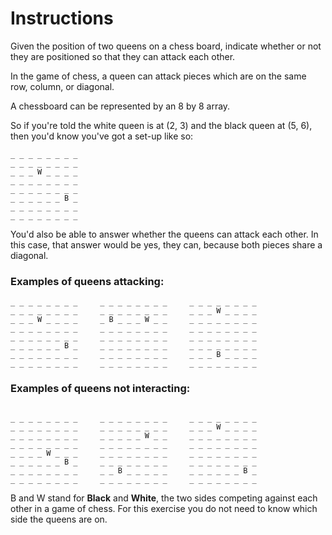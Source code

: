 # Instructions

Given the position of two queens on a chess board, indicate whether or not they
are positioned so that they can attack each other.

In the game of chess, a queen can attack pieces which are on the same
row, column, or diagonal.

A chessboard can be represented by an 8 by 8 array.

So if you're told the white queen is at (2, 3) and the black queen at
(5, 6), then you'd know you've got a set-up like so:

```text
_ _ _ _ _ _ _ _
_ _ _ _ _ _ _ _
_ _ _ W _ _ _ _
_ _ _ _ _ _ _ _
_ _ _ _ _ _ _ _
_ _ _ _ _ _ B _
_ _ _ _ _ _ _ _
_ _ _ _ _ _ _ _
```

You'd also be able to answer whether the queens can attack each other.
In this case, that answer would be yes, they can, because both pieces
share a diagonal.

### Examples of queens attacking:

```text
_ _ _ _ _ _ _ _     _ _ _ _ _ _ _ _     _ _ _ _ _ _ _ _
_ _ _ _ _ _ _ _     _ _ _ _ _ _ _ _     _ _ _ W _ _ _ _
_ _ _ W _ _ _ _     _ B _ _ _ W _ _     _ _ _ _ _ _ _ _
_ _ _ _ _ _ _ _     _ _ _ _ _ _ _ _     _ _ _ _ _ _ _ _
_ _ _ _ _ _ _ _     _ _ _ _ _ _ _ _     _ _ _ _ _ _ _ _
_ _ _ _ _ _ B _     _ _ _ _ _ _ _ _     _ _ _ _ _ _ _ _
_ _ _ _ _ _ _ _     _ _ _ _ _ _ _ _     _ _ _ B _ _ _ _
_ _ _ _ _ _ _ _     _ _ _ _ _ _ _ _     _ _ _ _ _ _ _ _
```

### Examples of queens not interacting:

```text

_ _ _ _ _ _ _ _     _ _ _ _ _ _ _ _     _ _ _ _ _ _ _ _
_ _ _ _ _ _ _ _     _ _ _ _ _ _ _ _     _ _ _ W _ _ _ _
_ _ _ _ _ _ _ _     _ _ _ _ _ W _ _     _ _ _ _ _ _ _ _
_ _ _ _ _ _ _ _     _ _ _ _ _ _ _ _     _ _ _ _ _ _ _ _
_ _ _ _ W _ _ _     _ _ _ _ _ _ _ _     _ _ _ _ _ _ _ _
_ _ _ _ _ _ B _     _ _ _ _ _ _ _ _     _ _ _ _ _ _ _ _
_ _ _ _ _ _ _ _     _ _ B _ _ _ _ _     _ _ _ _ _ _ B _
_ _ _ _ _ _ _ _     _ _ _ _ _ _ _ _     _ _ _ _ _ _ _ _
```

B and W stand for **Black** and **White**, the two sides competing
against each other in a game of chess. For this exercise you do not need to know which side
the queens are on.
